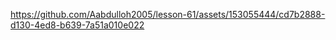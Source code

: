 

https://github.com/Aabdulloh2005/lesson-61/assets/153055444/cd7b2888-d130-4ed8-b639-7a51a010e022


